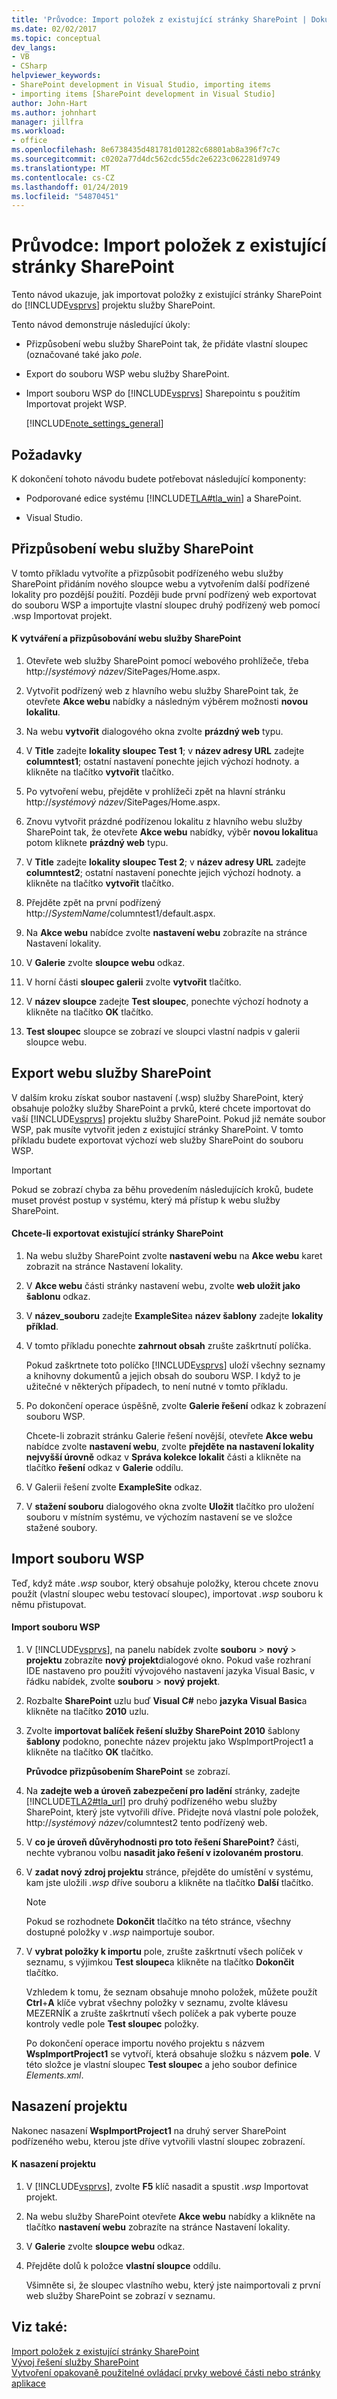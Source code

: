 ```yaml
---
title: 'Průvodce: Import položek z existující stránky SharePoint | Dokumentace Microsoftu'
ms.date: 02/02/2017
ms.topic: conceptual
dev_langs:
- VB
- CSharp
helpviewer_keywords:
- SharePoint development in Visual Studio, importing items
- importing items [SharePoint development in Visual Studio]
author: John-Hart
ms.author: johnhart
manager: jillfra
ms.workload:
- office
ms.openlocfilehash: 8e6738435d481781d01282c68801ab8a396f7c7c
ms.sourcegitcommit: c0202a77d4dc562cdc55dc2e6223c062281d9749
ms.translationtype: MT
ms.contentlocale: cs-CZ
ms.lasthandoff: 01/24/2019
ms.locfileid: "54870451"
---
```

# <a name="walkthrough-import-items-from-an-existing-sharepoint-site"></a>Průvodce: Import položek z existující stránky SharePoint
  Tento návod ukazuje, jak importovat položky z existující stránky SharePoint do [!INCLUDE[vsprvs](../sharepoint/includes/vsprvs-md.md)] projektu služby SharePoint.  
  
 Tento návod demonstruje následující úkoly:  
  
- Přizpůsobení webu služby SharePoint tak, že přidáte vlastní sloupec (označované také jako *pole*.  
  
- Export do souboru WSP webu služby SharePoint.  
  
- Import souboru WSP do [!INCLUDE[vsprvs](../sharepoint/includes/vsprvs-md.md)] Sharepointu s použitím Importovat projekt WSP.  
  
  [!INCLUDE[note_settings_general](../sharepoint/includes/note-settings-general-md.md)]  
  
## <a name="prerequisites"></a>Požadavky  
 K dokončení tohoto návodu budete potřebovat následující komponenty:  
  
-   Podporované edice systému [!INCLUDE[TLA#tla_win](../sharepoint/includes/tlasharptla-win-md.md)] a SharePoint.  
  
-   Visual Studio.  
  
## <a name="customize-a-sharepoint-site"></a>Přizpůsobení webu služby SharePoint
 V tomto příkladu vytvoříte a přizpůsobit podřízeného webu služby SharePoint přidáním nového sloupce webu a vytvořením další podřízené lokality pro pozdější použití. Později bude první podřízený web exportovat do souboru WSP a importujte vlastní sloupec druhý podřízený web pomocí .wsp Importovat projekt.  
  
#### <a name="to-create-and-customize-a-sharepoint-site"></a>K vytváření a přizpůsobování webu služby SharePoint  
  
1. Otevřete web služby SharePoint pomocí webového prohlížeče, třeba http://<em>systémový název</em>/SitePages/Home.aspx.  
  
2. Vytvořit podřízený web z hlavního webu služby SharePoint tak, že otevřete **Akce webu** nabídky a následným výběrem možnosti **novou lokalitu**.  
  
3. Na webu **vytvořit** dialogového okna zvolte **prázdný web** typu.  
  
4. V **Title** zadejte **lokality sloupec Test 1**; v **název adresy URL** zadejte **columntest1**; ostatní nastavení ponechte jejich výchozí hodnoty. a klikněte na tlačítko **vytvořit** tlačítko.  
  
5. Po vytvoření webu, přejděte v prohlížeči zpět na hlavní stránku http://<em>systémový název</em>/SitePages/Home.aspx.  
  
6. Znovu vytvořit prázdné podřízenou lokalitu z hlavního webu služby SharePoint tak, že otevřete **Akce webu** nabídky, výběr **novou lokalitu**a potom kliknete **prázdný web** typu.  
  
7. V **Title** zadejte **lokality sloupec Test 2**; v **název adresy URL** zadejte **columntest2**; ostatní nastavení ponechte jejich výchozí hodnoty. a klikněte na tlačítko **vytvořit** tlačítko.  
  
8. Přejděte zpět na první podřízený http://<em>SystemName</em>/columntest1/default.aspx.  
  
9. Na **Akce webu** nabídce zvolte **nastavení webu** zobrazíte na stránce Nastavení lokality.  
  
10. V **Galerie** zvolte **sloupce webu** odkaz.  
  
11. V horní části **sloupec galerii** zvolte **vytvořit** tlačítko.  
  
12. V **název sloupce** zadejte **Test sloupec**, ponechte výchozí hodnoty a klikněte na tlačítko **OK** tlačítko.  
  
13. **Test sloupec** sloupce se zobrazí ve sloupci vlastní nadpis v galerii sloupce webu.  
  
## <a name="exporting-the-sharepoint-site"></a>Export webu služby SharePoint
 V dalším kroku získat soubor nastavení (.wsp) služby SharePoint, který obsahuje položky služby SharePoint a prvků, které chcete importovat do vaší [!INCLUDE[vsprvs](../sharepoint/includes/vsprvs-md.md)] projektu služby SharePoint. Pokud již nemáte soubor WSP, pak musíte vytvořit jeden z existující stránky SharePoint. V tomto příkladu budete exportovat výchozí web služby SharePoint do souboru WSP.  
  
> [!IMPORTANT]  
>  Pokud se zobrazí chyba za běhu provedením následujících kroků, budete muset provést postup v systému, který má přístup k webu služby SharePoint.  
  
#### <a name="to-export-an-existing-sharepoint-site"></a>Chcete-li exportovat existující stránky SharePoint  
  
1.  Na webu služby SharePoint zvolte **nastavení webu** na **Akce webu** karet zobrazit na stránce Nastavení lokality.  
  
2.  V **Akce webu** části stránky nastavení webu, zvolte **web uložit jako šablonu** odkaz.  
  
3.  V **název_souboru** zadejte **ExampleSite**a **název šablony** zadejte **lokality příklad**.  
  
4.  V tomto příkladu ponechte **zahrnout obsah** zrušte zaškrtnutí políčka.  
  
     Pokud zaškrtnete toto políčko [!INCLUDE[vsprvs](../sharepoint/includes/vsprvs-md.md)] uloží všechny seznamy a knihovny dokumentů a jejich obsah do souboru WSP. I když to je užitečné v některých případech, to není nutné v tomto příkladu.  
  
5.  Po dokončení operace úspěšně, zvolte **Galerie řešení** odkaz k zobrazení souboru WSP.  
  
     Chcete-li zobrazit stránku Galerie řešení novější, otevřete **Akce webu** nabídce zvolte **nastavení webu**, zvolte **přejděte na nastavení lokality nejvyšší úrovně** odkaz v  **Správa kolekce lokalit** části a klikněte na tlačítko **řešení** odkaz v **Galerie** oddílu.  
  
6.  V Galerii řešení zvolte **ExampleSite** odkaz.  
  
7.  V **stažení souboru** dialogového okna zvolte **Uložit** tlačítko pro uložení souboru v místním systému, ve výchozím nastavení se ve složce stažené soubory.  
  
## <a name="import-the-wsp-file"></a>Import souboru WSP
 Teď, když máte *.wsp* soubor, který obsahuje položky, kterou chcete znovu použít (vlastní sloupec webu testovací sloupec), importovat *.wsp* souboru k němu přistupovat.  
  
#### <a name="to-import-a-wsp-file"></a>Import souboru WSP  
  
1. V [!INCLUDE[vsprvs](../sharepoint/includes/vsprvs-md.md)], na panelu nabídek zvolte **souboru** > **nový** > **projektu** zobrazíte **nový projekt**dialogové okno. Pokud vaše rozhraní IDE nastaveno pro použití vývojového nastavení jazyka Visual Basic, v řádku nabídek, zvolte **souboru** > **nový projekt**.  
  
2. Rozbalte **SharePoint** uzlu buď **Visual C#** nebo **jazyka Visual Basic**a klikněte na tlačítko **2010** uzlu.  
  
3. Zvolte **importovat balíček řešení služby SharePoint 2010** šablony **šablony** podokno, ponechte název projektu jako WspImportProject1 a klikněte na tlačítko **OK** tlačítko.  
  
    **Průvodce přizpůsobením SharePoint** se zobrazí.  
  
4. Na **zadejte web a úroveň zabezpečení pro ladění** stránky, zadejte [!INCLUDE[TLA2#tla_url](../sharepoint/includes/tla2sharptla-url-md.md)] pro druhý podřízeného webu služby SharePoint, který jste vytvořili dříve. Přidejte nová vlastní pole položek, http://<em>systémový název</em>/columntest2 tento podřízený web.  
  
5. V **co je úroveň důvěryhodnosti pro toto řešení SharePoint?** části, nechte vybranou volbu **nasadit jako řešení v izolovaném prostoru**.  
  
6. V **zadat nový zdroj projektu** stránce, přejděte do umístění v systému, kam jste uložili *.wsp* dříve souboru a klikněte na tlačítko **Další** tlačítko.  
  
   > [!NOTE]  
   >  Pokud se rozhodnete **Dokončit** tlačítko na této stránce, všechny dostupné položky v *.wsp* naimportuje soubor.  
  
7. V **vybrat položky k importu** pole, zrušte zaškrtnutí všech políček v seznamu, s výjimkou **Test sloupec**a klikněte na tlačítko **Dokončit** tlačítko.  
  
    Vzhledem k tomu, že seznam obsahuje mnoho položek, můžete použít **Ctrl**+**A** klíče vybrat všechny položky v seznamu, zvolte klávesu MEZERNÍK a zrušte zaškrtnutí všech políček a pak vyberte pouze kontroly vedle pole **Test sloupec** položky.  
  
    Po dokončení operace importu nového projektu s názvem **WspImportProject1** se vytvoří, která obsahuje složku s názvem **pole**. V této složce je vlastní sloupec **Test sloupec** a jeho soubor definice *Elements.xml*.  
  
## <a name="deploy-the-project"></a>Nasazení projektu
 Nakonec nasazení **WspImportProject1** na druhý server SharePoint podřízeného webu, kterou jste dříve vytvořili vlastní sloupec zobrazení.  
  
#### <a name="to-deploy-the-project"></a>K nasazení projektu  
  
1.  V [!INCLUDE[vsprvs](../sharepoint/includes/vsprvs-md.md)], zvolte **F5** klíč nasadit a spustit *.wsp* Importovat projekt.  
  
2.  Na webu služby SharePoint otevřete **Akce webu** nabídky a klikněte na tlačítko **nastavení webu** zobrazíte na stránce Nastavení lokality.  
  
3.  V **Galerie** zvolte **sloupce webu** odkaz.  
  
4.  Přejděte dolů k položce **vlastní sloupce** oddílu.  
  
     Všimněte si, že sloupec vlastního webu, který jste naimportovali z první web služby SharePoint se zobrazí v seznamu.  
  
## <a name="see-also"></a>Viz také:
 [Import položek z existující stránky SharePoint](../sharepoint/importing-items-from-an-existing-sharepoint-site.md)   
 [Vývoj řešení služby SharePoint](../sharepoint/developing-sharepoint-solutions.md)   
 [Vytvoření opakovaně použitelné ovládací prvky webové části nebo stránky aplikace](../sharepoint/creating-reusable-controls-for-web-parts-or-application-pages.md)  
